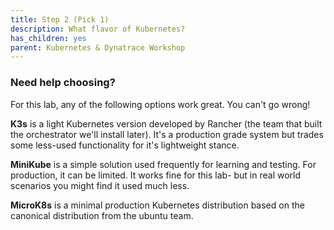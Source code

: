 ```yaml
---
title: Step 2 (Pick 1)
description: What flavor of Kubernetes?
has_children: yes
parent: Kubernetes & Dynatrace Workshop
---
```


### Need help choosing?

For this lab, any of the following options work great.  You can't go wrong!

**K3s** is a light Kubernetes version developed by Rancher (the team that built the orchestrator we'll install later).  It's a production grade system but trades some less-used functionality for it's lightweight stance.

**MiniKube** is a simple solution used frequently for learning and testing.  For production, it can be limited.  It works fine for this lab- but in real world scenarios you might find it used much less.

**MicroK8s** is a minimal production Kubernetes distribution based on the canonical distribution from the ubuntu team.
